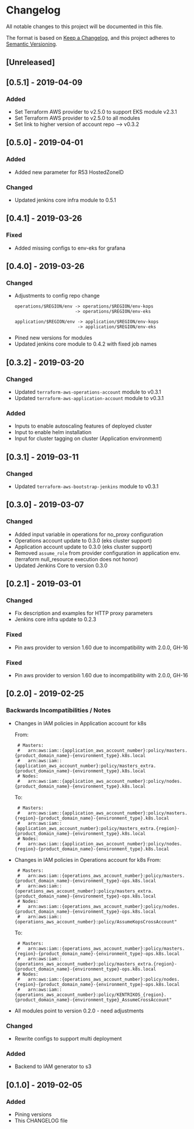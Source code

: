 # Changelog
All notable changes to this project will be documented in this file.

The format is based on [Keep a Changelog](https://keepachangelog.com/en/1.0.0/),
and this project adheres to [Semantic Versioning](https://semver.org/spec/v2.0.0.html).

## [Unreleased]

## [0.5.1] - 2019-04-09
### Added
- Set Terraform AWS provider to v2.5.0 to support EKS module v2.3.1
- Set Terraform AWS provider to v2.5.0 to all modules
- Set link to higher version of account repo --> v0.3.2

## [0.5.0] - 2019-04-01
### Added
- Added new parameter for R53 HostedZoneID

### Changed
- Updated jenkins core infra module to 0.5.1

## [0.4.1] - 2019-03-26
### Fixed
- Added missing configs to env-eks for grafana 

## [0.4.0] - 2019-03-26
### Changed
- Adjustments to config repo change
   ```
   operations/$REGION/env -> operations/$REGION/env-kops
                          -> operations/$REGION/env-eks
   
   application/$REGION/env -> application/$REGION/env-kops
                           -> application/$REGION/env-eks
   ```
- Pined new versions for modules
- Updated jenkins core module to 0.4.2 with fixed job names

## [0.3.2] - 2019-03-20
### Changed
- Updated `terraform-aws-operations-account` module to v0.3.1
- Updated `terraform-aws-application-account` module to v0.3.1
### Added
- Inputs to enable autoscaling features of deployed cluster
- Input to enable helm installation
- Input for cluster tagging on cluster (Application environment)

## [0.3.1] - 2019-03-11
### Changed
- Updated `terraform-aws-bootstrap-jenkins` module to v0.3.1

## [0.3.0] - 2019-03-07
### Changed
- Added input variable in operations for no_proxy configuration
- Operations account update to 0.3.0 (eks cluster support)
- Application account update to 0.3.0 (eks cluster support)
- Removed `assume_role` from provider configuration in application env. (terraform null_resource execution does not honor)
- Updated Jenkins Core to version 0.3.0

## [0.2.1] - 2019-03-01
### Changed
- Fix description and examples for HTTP proxy parameters
- Jenkins core infra update to 0.2.3

### Fixed
- Pin aws provider to version 1.60 due to incompatibility with 2.0.0, GH-16

### Fixed
- Pin aws provider to version 1.60 due to incompatibility with 2.0.0, GH-16

## [0.2.0] - 2019-02-25
### Backwards Incompatibilities / Notes
- Changes in IAM policies in Application account for k8s
    
    From:
   ```hcl
    # Masters: 
    #   arn:aws:iam::{application_aws_account_number}:policy/masters.{product_domain_name}-{environment_type}.k8s.local
    #   arn:aws:iam::{application_aws_account_number}:policy/masters_extra.{product_domain_name}-{environment_type}.k8s.local
    # Nodes: 
    #   arn:aws:iam::{application_aws_account_number}:policy/nodes.{product_domain_name}-{environment_type}.k8s.local
   ```
   To:
   ```hcl
    # Masters: 
    #   arn:aws:iam::{application_aws_account_number}:policy/masters.{region}-{product_domain_name}-{environment_type}.k8s.local
    #   arn:aws:iam::{application_aws_account_number}:policy/masters_extra.{region}-{product_domain_name}-{environment_type}.k8s.local
    # Nodes: 
    #   arn:aws:iam::{application_aws_account_number}:policy/nodes.{region}-{product_domain_name}-{environment_type}.k8s.local
   ```
- Changes in IAM policies in Operations account for k8s
  From:
   ```hcl
    # Masters: 
    #   arn:aws:iam::{operations_aws_account_number}:policy/masters.{product_domain_name}-{environment_type}-ops.k8s.local
    #   arn:aws:iam::{operations_aws_account_number}:policy/masters_extra.{product_domain_name}-{environment_type}-ops.k8s.local
    # Nodes: 
    #   arn:aws:iam::{operations_aws_account_number}:policy/nodes.{product_domain_name}-{environment_type}-ops.k8s.local
    #   arn:aws:iam::{operations_aws_account_number}:policy/AssumeKopsCrossAccount"
   ```
   To:
   ```hcl
    # Masters: 
    #   arn:aws:iam::{operations_aws_account_number}:policy/masters.{region}-{product_domain_name}-{environment_type}-ops.k8s.local
    #   arn:aws:iam::{operations_aws_account_number}:policy/masters_extra.{region}-{product_domain_name}-{environment_type}-ops.k8s.local
    # Nodes: 
    #   arn:aws:iam::{operations_aws_account_number}:policy/nodes.{region}-{product_domain_name}-{environment_type}-ops.k8s.local
    #   arn:aws:iam::{operations_aws_account_number}:policy/KENTRIKOS_{region}.{product_domain_name}-{environment_type}_AssumeCrossAccount"
  
   ```
- All modules point to version 0.2.0 - need adjustments 

### Changed
- Rewrite configs to support multi deployment

### Added
- Backend to IAM generator to s3

## [0.1.0] - 2019-02-05
### Added
- Pining versions
- This CHANGELOG file


